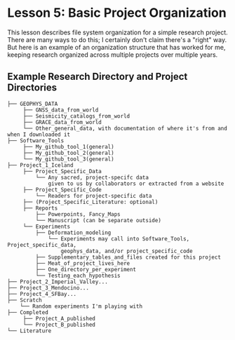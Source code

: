 # Lesson 5: Basic Project Organization

This lesson describes file system organization for a simple research project. There are many ways to do this; 
I certainly don't claim there's a "right" way.  
But here is an example of an organization structure that has worked for me, keeping research organized across 
multiple projects over multiple years.   

## Example Research Directory and Project Directories

```
├── GEOPHYS_DATA
     ├── GNSS_data_from_world
     ├── Seismicity_catalogs_from_world
     ├── GRACE_data_from_world
     └── Other_general_data, with documentation of where it's from and when I downloaded it
├── Software_Tools
     ├── My_github_tool_1(general)
     ├── My_github_tool_2(general)
     └── My_github_tool_3(general)
├── Project_1_Iceland
     ├── Project_Specific_Data
         └── Any sacred, project-specifc data 
             given to us by collaborators or extracted from a website
     ├── Project_Specific_Code
         └── Readers for project-specific data
     ├── (Project_Specific_Literature: optional)
     ├── Reports
         ├── Powerpoints, Fancy_Maps          
         └── Manuscript (can be separate outside) 
     └── Experiments
         ├── Deformation_modeling
             └── Experiments may call into Software_Tools, Project_specific_data, 
                 geophys_data, and/or project_specific_code
         ├── Supplementary_tables_and_files created for this project
         ├── Meat_of_project_lives_here
         ├── One_directory_per_experiment
         └── Testing_each_hypothesis
├── Project_2_Imperial_Valley...
├── Project_3_Mendocino...
├── Project_4_SFBay...
├── Scratch
    └── Random experiments I'm playing with
├── Completed
     ├── Project_A_published
     └── Project_B_published    
└── Literature
```
